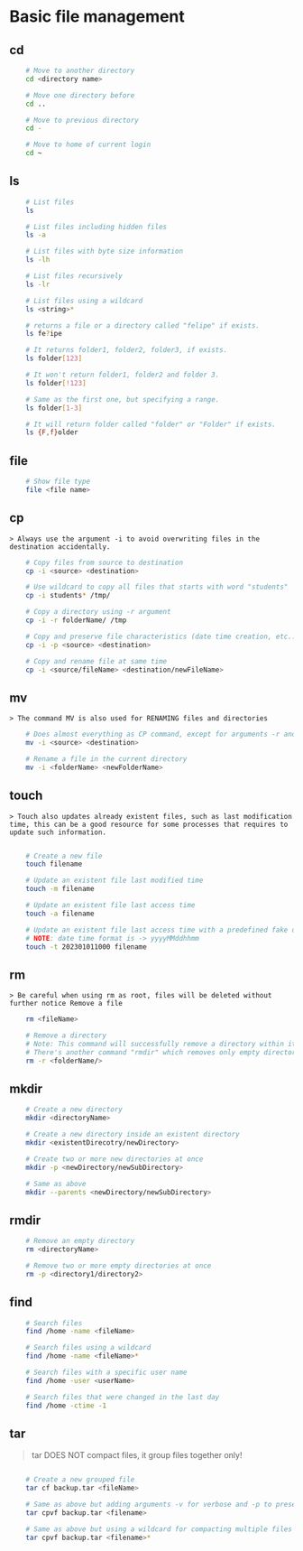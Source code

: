 # Basic file management

## cd
```bash
    # Move to another directory
    cd <directory name>

    # Move one directory before
    cd ..

    # Move to previous directory
    cd -

    # Move to home of current login
    cd ~
```

## ls
```bash
    # List files
    ls

    # List files including hidden files
    ls -a

    # List files with byte size information
    ls -lh

    # List files recursively
    ls -lr

    # List files using a wildcard
    ls <string>*

    # returns a file or a directory called "felipe" if exists.
    ls fe?ipe

    # It returns folder1, folder2, folder3, if exists.
    ls folder[123]

    # It won't return folder1, folder2 and folder 3.
    ls folder[!123]

    # Same as the first one, but specifying a range.
    ls folder[1-3]

    # It will return folder called "folder" or "Folder" if exists.
    ls {F,f}older
```

## file
```bash
    # Show file type
    file <file name>
```

## cp
    > Always use the argument -i to avoid overwriting files in the destination accidentally.
```bash
    # Copy files from source to destination
    cp -i <source> <destination>

    # Use wildcard to copy all files that starts with word "students"
    cp -i students* /tmp/

    # Copy a directory using -r argument
    cp -i -r folderName/ /tmp

    # Copy and preserve file characteristics (date time creation, etc...)
    cp -i -p <source> <destination>

    # Copy and rename file at same time
    cp -i <source/fileName> <destination/newFileName>
```

## mv
    > The command MV is also used for RENAMING files and directories
```bash
    # Does almost everything as CP command, except for arguments -r and -p
    mv -i <source> <destination>

    # Rename a file in the current directory
    mv -i <folderName> <newFolderName>
```

## touch
    > Touch also updates already existent files, such as last modification time, this can be a good resource for some processes that requires to update such information.
```bash

    # Create a new file
    touch filename

    # Update an existent file last modified time
    touch -m filename

    # Update an existent file last access time
    touch -a filename

    # Update an existent file last access time with a predefined fake date
    # NOTE: date time format is -> yyyyMMddhhmm
    touch -t 202301011000 filename
```

## rm
    > Be careful when using rm as root, files will be deleted without further notice Remove a file
```bash
    rm <fileName>

    # Remove a directory
    # Note: This command will successfully remove a directory within its contents
    # There's another command "rmdir" which removes only empty directories.
    rm -r <folderName/>
```

## mkdir
```bash
    # Create a new directory
    mkdir <directoryName>

    # Create a new directory inside an existent directory
    mkdir <existentDirecotry/newDirectory>

    # Create two or more new directories at once
    mkdir -p <newDirectory/newSubDirectory>

    # Same as above
    mkdir --parents <newDirectory/newSubDirectory>
```

## rmdir
```bash
    # Remove an empty directory
    rm <directoryName>

    # Remove two or more empty directories at once
    rm -p <directory1/directory2>
```

## find
```bash
    # Search files
    find /home -name <fileName>

    # Search files using a wildcard
    find /home -name <fileName>*

    # Search files with a specific user name
    find /home -user <userName>

    # Search files that were changed in the last day
    find /home -ctime -1
```

## tar
> tar DOES NOT compact files, it group files together only!
```bash

    # Create a new grouped file
    tar cf backup.tar <fileName>

    # Same as above but adding arguments -v for verbose and -p to preserve permissions
    tar cpvf backup.tar <filename>

    # Same as above but using a wildcard for compacting multiple files
    tar cpvf backup.tar <filename>*
```